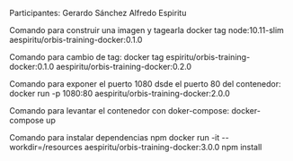 Participantes:
Gerardo Sánchez
Alfredo Espiritu

Comando para construir una imagen y tagearla
docker tag node:10.11-slim aespiritu/orbis-training-docker:0.1.0

Comando para cambio de tag:
docker tag espiritu/orbis-training-docker:0.1.0 aespiritu/orbis-training-docker:0.2.0

Comando para exponer el puerto 1080 dsde el puerto 80 del contenedor:
	docker run -p 1080:80 aespiritu/orbis-training-docker:2.0.0

Comando para levantar el contenedor con doker-compose:
	docker-compose up
	
Comando para instalar dependencias npm
    docker run -it --workdir=/resources aespiritu/orbis-training-docker:3.0.0 npm install
